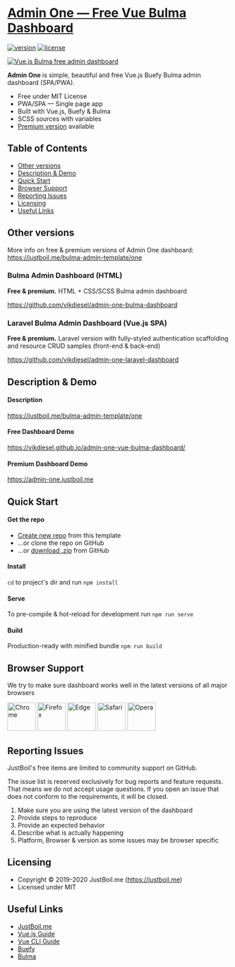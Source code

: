 # [Admin One  — Free Vue Bulma Dashboard](https://justboil.me/bulma-admin-template/one)

[![version](https://img.shields.io/badge/version-1.3.0-blue.svg)](https://justboil.me/bulma-admin-template/one)  [![license](https://img.shields.io/badge/license-MIT-blue.svg)](https://justboil.me/bulma-admin-template/one)

[![Vue.js Bulma free admin dashboard](https://justboil.me/images/one/repository-preview-hi-res.png)](https://vikdiesel.github.io/admin-one-vue-bulma-dashboard/)

**Admin One** is simple, beautiful and free Vue.js Buefy Bulma admin dashboard (SPA/PWA).

* Free under MIT License
* PWA/SPA — Single page app
* Built with Vue.js, Buefy & Bulma
* SCSS sources with variables
* [Premium version](https://justboil.me/bulma-admin-template/one) available

## Table of Contents

* [Other versions](#other-versions)
* [Description & Demo](#description--demo)
* [Quick Start](#quick-start)
* [Browser Support](#browser-support)
* [Reporting Issues](#reporting-issues)
* [Licensing](#licensing)
* [Useful Links](#useful-links)

## Other versions

More info on free & premium versions of Admin One dashboard: https://justboil.me/bulma-admin-template/one

### Bulma Admin Dashboard (HTML)

**Free & premium.** HTML + CSS/SCSS Bulma admin dashboard 

https://github.com/vikdiesel/admin-one-bulma-dashboard

### Laravel Bulma Admin Dashboard (Vue.js SPA)

**Free & premium.** Laravel version with fully-styled authentication scaffolding and resource CRUD samples (front-end & back-end) 
 
https://github.com/vikdiesel/admin-one-laravel-dashboard 

## Description & Demo

#### Description

https://justboil.me/bulma-admin-template/one

#### Free Dashboard Demo

https://vikdiesel.github.io/admin-one-vue-bulma-dashboard/

#### Premium Dashboard Demo

https://admin-one.justboil.me

## Quick Start

#### Get the repo

* [Create new repo](https://github.com/vikdiesel/admin-one-vue-bulma-dashboard/generate) from this template
* &hellip;or clone the repo on GitHub
* &hellip;or [download .zip](https://github.com/vikdiesel/admin-one-vue-bulma-dashboard/archive/master.zip) from GitHub

#### Install

`cd` to project's dir and run `npm install` 

#### Serve

To pre-compile & hot-reload for development run `npm run serve`

#### Build

Production-ready with minified bundle `npm run build`

## Browser Support

We try to make sure dashboard works well in the latest versions of all major browsers

<img src="https://justboil.me/images/browsers-svg/chrome.svg" width="64" height="64" alt="Chrome"> <img src="https://justboil.me/images/browsers-svg/firefox.svg" width="64" height="64" alt="Firefox"> <img src="https://justboil.me/images/browsers-svg/edge.svg" width="64" height="64" alt="Edge"> <img src="https://justboil.me/images/browsers-svg/safari.svg" width="64" height="64" alt="Safari"> <img src="https://justboil.me/images/browsers-svg/opera.svg" width="64" height="64" alt="Opera">

## Reporting Issues

JustBoil's free items are limited to community support on GitHub.

The issue list is reserved exclusively for bug reports and feature requests. That means we do not accept usage questions. If you open an issue that does not conform to the requirements, it will be closed.

1. Make sure you are using the latest version of the dashboard
2. Provide steps to reproduce
3. Provide an expected behavior
4. Describe what is actually happening 
5. Platform, Browser & version as some issues may be browser specific

## Licensing

- Copyright &copy; 2019-2020 JustBoil.me (https://justboil.me)
- Licensed under MIT

## Useful Links

- [JustBoil.me](https://justboil.me)
- [Vue.js Guide](https://vuejs.org/v2/guide/)
- [Vue CLI Guide](https://cli.vuejs.org/guide/)
- [Buefy](https://buefy.org)
- [Bulma](https://bulma.io)
